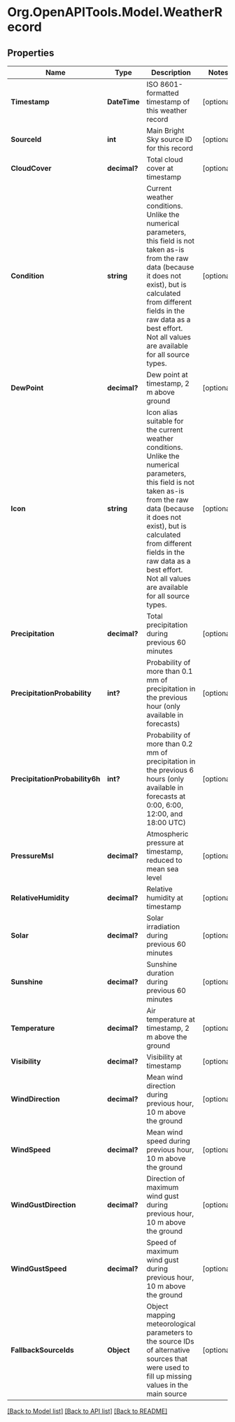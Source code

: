 
# Org.OpenAPITools.Model.WeatherRecord

## Properties

Name | Type | Description | Notes
------------ | ------------- | ------------- | -------------
**Timestamp** | **DateTime** | ISO 8601-formatted timestamp of this weather record | [optional] 
**SourceId** | **int** | Main Bright Sky source ID for this record | [optional] 
**CloudCover** | **decimal?** | Total cloud cover at timestamp | [optional] 
**Condition** | **string** | Current weather conditions. Unlike the numerical parameters, this field is not taken as-is from the raw data (because it does not exist), but is calculated from different fields in the raw data as a best effort. Not all values are available for all source types.  | [optional] 
**DewPoint** | **decimal?** | Dew point at timestamp, 2 m above ground | [optional] 
**Icon** | **string** | Icon alias suitable for the current weather conditions. Unlike the numerical parameters, this field is not taken as-is from the raw data (because it does not exist), but is calculated from different fields in the raw data as a best effort. Not all values are available for all source types.  | [optional] 
**Precipitation** | **decimal?** | Total precipitation during previous 60 minutes | [optional] 
**PrecipitationProbability** | **int?** | Probability of more than 0.1 mm of precipitation in the previous hour (only available in forecasts) | [optional] 
**PrecipitationProbability6h** | **int?** | Probability of more than 0.2 mm of precipitation in the previous 6 hours (only available in forecasts at 0:00, 6:00, 12:00, and 18:00 UTC) | [optional] 
**PressureMsl** | **decimal?** | Atmospheric pressure at timestamp, reduced to mean sea level | [optional] 
**RelativeHumidity** | **decimal?** | Relative humidity at timestamp | [optional] 
**Solar** | **decimal?** | Solar irradiation during previous 60 minutes | [optional] 
**Sunshine** | **decimal?** | Sunshine duration during previous 60 minutes | [optional] 
**Temperature** | **decimal?** | Air temperature at timestamp, 2 m above the ground | [optional] 
**Visibility** | **decimal?** | Visibility at timestamp | [optional] 
**WindDirection** | **decimal?** | Mean wind direction during previous hour, 10 m above the ground | [optional] 
**WindSpeed** | **decimal?** | Mean wind speed during previous hour, 10 m above the ground | [optional] 
**WindGustDirection** | **decimal?** | Direction of maximum wind gust during previous hour, 10 m above the ground | [optional] 
**WindGustSpeed** | **decimal?** | Speed of maximum wind gust during previous hour, 10 m above the ground | [optional] 
**FallbackSourceIds** | **Object** | Object mapping meteorological parameters to the source IDs of alternative sources that were used to fill up missing values in the main source | [optional] 

[[Back to Model list]](../README.md#documentation-for-models)
[[Back to API list]](../README.md#documentation-for-api-endpoints)
[[Back to README]](../README.md)

